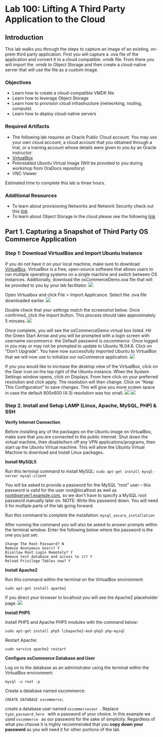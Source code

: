 # Lab 100: Lifting A Third Party Application to the Cloud

## Introduction
This lab walks you through the steps to capture an image of an existing, on-prem third party application. First you will capture a .ova file of the application and convert it to a cloud compatible .vmdk file. From there you will import the .vmdk to Object Storage and then create a cloud-native server that will use the file as a custom image.

### Objectives
* Learn how to create a cloud-compatible VMDK file
* Learn how to leverage Object Storage
* Learn how to provision cloud infrastructure (networking, routing, compute)
* Learn how to deploy cloud-native servers

### Required Artifacts
* The following lab requires an Oracle Public Cloud account. You may use your own cloud account, a cloud account that you obtained through a trial, or a training account whose details were given to you by an Oracle instructor.
* [VirtualBox](https://www.virtualbox.org/wiki/Downloads)
* Preinstalled Ubuntu Virtual Image (Will be provided to you during workshop from OraDocs repository)
* VNC Viewer

Estimated time to complete this lab is three hours.

### Additional Resources
* To learn about provisioning Networks and Network Security check out this [link](https://docs.cloud.oracle.com/en-us/iaas/Content/Network/Concepts/overview.htm)
* To learn about Object Storage in the cloud please see the following [link](https://docs.cloud.oracle.com/en-us/iaas/Content/Object/Concepts/objectstorageoverview.htm)

## Part 1. Capturing a Snapshot of Third Party OS Commerce Application
### Step 1: Download VirtualBox and Import Ubuntu Instance
If you do not have it on your local machine, make sure to download [VirtualBox](https://www.virtualbox.org/wiki/Downloads). VirtualBox is a free, open-source software that allows users to run multiple operating systems on a single machine and switch between OS Instances. Additionally, download the osCommerceDemo.ova file that will be provided to you by your lab facilitator.
![](/Lab100/images/1.png "")

Open Virtualbox and click File > Import Applicance. Select the .ova file downloaded earlier.
![](/Lab100/images/2.png "")

Double check that your settings match the screenshot below. Once confirmed, click the import button. This process should take approximately 5 minutes.
![](/Lab100/images/3.png "")

Once complete, you will see the osCommerceDemo virtual box listed. Hit the Green Start Arrow and you will be prompted with a login screen with username *oscommerce*. the Default password is *oscommerce*. Once logged in you may or may not be prompted to update to Ubuntu 16.04.6. Click on “Don’t Upgrade”. You have now successfully imported Ubuntu to VirtualBox that we will now use to initialize our osCommerce application.
![](/Lab100/images/4.png "")

If you you would like to increase the desktop view of the VirtualBox, click on the Gear icon on the top right of the Ubuntu instance. When the System Settings window opens, click on Displays. From here click on your preferred resolution and click apply. The resolution will then change. Click on “Keep This Configuration” to save changes. This will give you more screen space in case the default 800x600 (4:3) resolution was too small.
![](/Lab100/images/5.png "")
![](/Lab100/images/6.png "")

### Step 2. Install and Setup LAMP (Linux, Apache, MySQL, PHP) & SSH
**Verify Internet Connection**

Before installing any of the packages on the Ubuntu image on VirtualBox, make sure that you are connected to the public internet. Shut down the virtual machine, then disable/turn off any VPN applications/programs, then start up the Ubuntu Virtual machine. This will allow the Ubuntu Virtual Machine to download and install Linux packages.

**Install MySQL5**

Run this terminal command to install MySQL: ```sudo apt-get install mysql-server mysql-client```

You will be asked to provide a password for the MySQL “root” user – this password is valid for the user root@localhost as well as root@server1.example.com, so we don't have to specify a MySQL root password manually later on. NOTE: Write this password down. You will need it for multiple parts of the lab going forward.

Run this command to complete the installation: ```mysql_secure_installation```

After running the command you will also be asked to answer prompts within the terminal window. Enter the following below where the password is the one you just set:
```Enter current password for root (enter for none): Type Root Password
Change The Root Password? N
Remove Anonymous Users? Y
Disallow Root Login Remotely? Y
Remove test database and access to it? Y
Reload Privilege Tables now? Y
```

**Install Apache2**

Run this command within the terminal on the VirtualBox environment:
```
sudo apt-get install apache2
```
If you direct your browser to localhost you will see the Apache2 placeholder page.
![](/Lab100/images/7.png "")

**Install PHP5**

Install PHP5 and Apache PHP5 modules with the command below:
```
sudo apt-get install php5 libapache2-mod-php5 php-mysql
```
Restart Apache:
```
sudo service apache2 restart
```

**Configure osCommerce Database and User**

Log on to the database as an administrator using the terminal within the VirtualBox environment:
```
mysql -u root -p
```
Create a database named oscommerce:
```
CREATE DATABASE oscommerce;
```

create a database user named ```oscommerceuser ```. Replace ```type_password_here ``` with a password of your choice. In this example we used ```oscommerce ``` as our password for the sake of simplicity. Regardless of what you choose it is highly recommended that you **copy down your password** as you will need it for other portions of the lab. 

